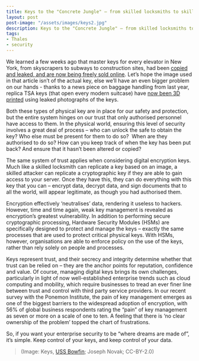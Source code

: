 ```yaml
---
title: Keys to the "Concrete Jungle" – from skilled locksmiths to skilled cryptographers
layout: post
post-image: "/assets/images/keys2.jpg"
description: Keys to the "Concrete Jungle" – from skilled locksmiths to skilled cryptographers
tags:
- Thales
- security
---
```


We learned a few weeks ago that master keys for every elevator in New York, from skyscrapers to subways to construction sites, had been [copied and leaked, and are now being freely sold online](http://nypost.com/2015/09/20/the-8-key-that-can-open-new-york-city-to-terrorists/). Let’s hope the image used in that article isn’t of the actual key, else we’ll have an even bigger problem on our hands - thanks to a news piece on baggage handling from last year, replica TSA keys (that open every modern suitcase) have [now been 3D printed](http://arstechnica.com/security/2015/09/video-3d-printed-tsa-travel-sentry-keys-really-do-open-tsa-locks/) using leaked photographs of the keys.

Both these types of physical key are in place for our safety and protection, but the entire system hinges on our trust that only authorised personnel have access to them. In the physical world, ensuring this level of security involves a great deal of process – who can unlock the safe to obtain the key? Who else must be present for them to do so?  When are they authorised to do so? How can you keep track of when the key has been put back? And ensure that it hasn’t been altered or copied?

The same system of trust applies when considering digital encryption keys. Much like a skilled locksmith can replicate a key based on an image, a skilled attacker can replicate a cryptographic key if they are able to gain access to your server. Once they have this, they can do everything with this key that you can – encrypt data, decrypt data, and sign documents that to all the world, will appear legitimate, as though you had authorised them.

Encryption effectively ‘neutralises’ data, rendering it useless to hackers. However, time and time again, weak key management is revealed as encryption’s greatest vulnerability. In addition to performing secure cryptographic processing, Hardware Security Modules (HSMs) are specifically designed to protect and manage the keys – exactly the same processes that are used to protect critical physical keys. With HSMs, however, organisations are able to enforce policy on the use of the keys, rather than rely solely on people and processes.

Keys represent trust, and their secrecy and integrity determine whether that trust can be relied on – they are the anchor points for reputation, confidence and value. Of course, managing digital keys brings its own challenges, particularly in light of now well-established enterprise trends such as cloud computing and mobility, which require businesses to tread an ever finer line between trust and control with third party service providers. In our recent survey with the Ponemon Institute, the pain of key management emerges as one of the biggest barriers to the widespread adoption of encryption, with 56% of global business respondents rating the “pain” of key management as seven or more on a scale of one to ten. A feeling that there is ‘no clear ownership of the problem’ topped the chart of frustrations.

So, if you want your enterprise security to be “where dreams are made of”, it’s simple. Keep control of your keys, and keep control of your data.

> (Image: Keys, [USS Bowfin](https://flic.kr/p/9ticGr); Joseph Novak; CC-BY-2.0)
